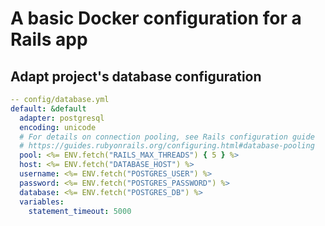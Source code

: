 # A basic Docker configuration for a Rails app

## Adapt project's database configuration

```yaml
-- config/database.yml
default: &default
  adapter: postgresql
  encoding: unicode
  # For details on connection pooling, see Rails configuration guide
  # https://guides.rubyonrails.org/configuring.html#database-pooling
  pool: <%= ENV.fetch("RAILS_MAX_THREADS") { 5 } %>
  host: <%= ENV.fetch("DATABASE_HOST") %>
  username: <%= ENV.fetch("POSTGRES_USER") %>
  password: <%= ENV.fetch("POSTGRES_PASSWORD") %>
  database: <%= ENV.fetch("POSTGRES_DB") %>
  variables:
    statement_timeout: 5000
```

